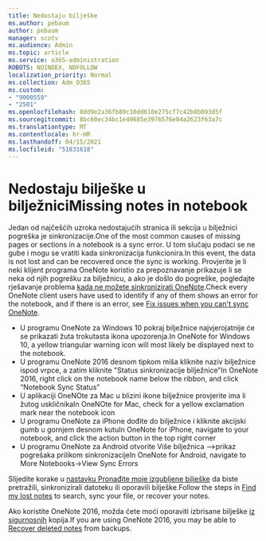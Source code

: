 ```yaml
---
title: Nedostaju bilješke
ms.author: pebaum
author: pebaum
manager: scotv
ms.audience: Admin
ms.topic: article
ms.service: o365-administration
ROBOTS: NOINDEX, NOFOLLOW
localization_priority: Normal
ms.collection: Adm_O365
ms.custom:
- "9000559"
- "2501"
ms.openlocfilehash: 8dd9e2a36fb89c10dd610e275cf7c42b8b093d5f
ms.sourcegitcommit: 8bc60ec34bc1e40685e3976576e04a2623f63a7c
ms.translationtype: MT
ms.contentlocale: hr-HR
ms.lasthandoff: 04/15/2021
ms.locfileid: "51831618"
---
```

# <a name="missing-notes-in-notebook"></a><span data-ttu-id="cedb5-102">Nedostaju bilješke u bilježnici</span><span class="sxs-lookup"><span data-stu-id="cedb5-102">Missing notes in notebook</span></span>

<span data-ttu-id="cedb5-103">Jedan od najčešćih uzroka nedostajućih stranica ili sekcija u bilježnici pogreška je sinkronizacije.</span><span class="sxs-lookup"><span data-stu-id="cedb5-103">One of the most common causes of missing pages or sections in a notebook is a sync error.</span></span> <span data-ttu-id="cedb5-104">U tom slučaju podaci se ne gube i mogu se vratiti kada sinkronizacija funkcionira.</span><span class="sxs-lookup"><span data-stu-id="cedb5-104">In this event, the data is not lost and can be recovered once the sync is working.</span></span> <span data-ttu-id="cedb5-105">Provjerite je li neki klijent programa OneNote koristio za prepoznavanje prikazuje li se neka od njih pogrešku za bilježnicu, a ako je došlo do pogreške, pogledajte rješavanje problema [kada ne možete sinkronizirati OneNote](https://support.office.com/article/299495ef-66d1-448f-90c1-b785a6968d45).</span><span class="sxs-lookup"><span data-stu-id="cedb5-105">Check every OneNote client users have used to identify if any of them shows an error for the notebook, and if there is an error, see [Fix issues when you can't sync OneNote](https://support.office.com/article/299495ef-66d1-448f-90c1-b785a6968d45).</span></span>

- <span data-ttu-id="cedb5-106">U programu OneNote za Windows 10 pokraj bilježnice najvjerojatnije će se prikazati žuta trokutasta ikona upozorenja.</span><span class="sxs-lookup"><span data-stu-id="cedb5-106">In OneNote for Windows 10, a yellow triangular warning icon will most likely be displayed next to the notebook.</span></span>
- <span data-ttu-id="cedb5-107">U programu OneNote 2016 desnom tipkom miša kliknite naziv bilježnice ispod vrpce, a zatim kliknite "Status sinkronizacije bilježnice"</span><span class="sxs-lookup"><span data-stu-id="cedb5-107">In OneNote 2016, right click on the notebook name below the ribbon, and click “Notebook Sync Status”</span></span>
- <span data-ttu-id="cedb5-108">U aplikaciji OneNOte za Mac u blizini ikone bilježnice provjerite ima li žutog uskličnika</span><span class="sxs-lookup"><span data-stu-id="cedb5-108">In OneNOte for Mac, check for a yellow exclamation mark near the notebook icon</span></span>
- <span data-ttu-id="cedb5-109">U programu OneNote za iPhone dođite do bilježnice i kliknite akcijski gumb u gornjem desnom kutu</span><span class="sxs-lookup"><span data-stu-id="cedb5-109">In OneNote for iPhone, navigate to your notebook, and click the action button in the top right corner</span></span>
- <span data-ttu-id="cedb5-110">U programu OneNote za Android otvorite Više bilježnica –>prikaz pogrešaka prilikom sinkronizacije</span><span class="sxs-lookup"><span data-stu-id="cedb5-110">In OneNote for Android, navigate to More Notebooks->View Sync Errors</span></span>

<span data-ttu-id="cedb5-111">Slijedite korake u [nastavku Pronađite moje izgubljene bilješke](https://support.office.com/article/32cb2bd7-afe7-44d2-a711-398a88421287) da biste pretražili, sinkronizirali datoteku ili oporavili bilješke.</span><span class="sxs-lookup"><span data-stu-id="cedb5-111">Follow the steps in [Find my lost notes](https://support.office.com/article/32cb2bd7-afe7-44d2-a711-398a88421287) to search, sync your file, or recover your notes.</span></span>

<span data-ttu-id="cedb5-112">Ako koristite OneNote 2016, možda ćete moći oporaviti izbrisane bilješke [iz sigurnosnih](https://support.office.com/article/32ed1036-74fd-4c21-bc28-033a486e6b14) kopija.</span><span class="sxs-lookup"><span data-stu-id="cedb5-112">If you are using OneNote 2016, you may be able to [Recover deleted notes](https://support.office.com/article/32ed1036-74fd-4c21-bc28-033a486e6b14) from backups.</span></span>